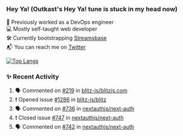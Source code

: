 ### Hey Ya! (Outkast's Hey Ya! tune is stuck in my head now)

💼 Previously worked as a DevOps engineer  
💻 Mostly self-taught web developer  
🛠️ Currently bootstrapping [Streamsbase](https://streamsbase.com)  
📬 You can reach me on [Twitter](https://twitter.com/LoriKarikari)

[![Top Langs](https://github-readme-stats.vercel.app/api/top-langs/?username=LoriKarikari&layout=compact)](https://github.com/LoriKarikari/github-readme-stats)

### ✨ Recent Activity

<!--START_SECTION:activity-->
1. 🗣 Commented on [#219](https://github.com/blitz-js/blitzjs.com/issues/219) in [blitz-js/blitzjs.com](https://github.com/blitz-js/blitzjs.com)
2. ❗️ Opened issue [#1286](https://github.com/blitz-js/blitz/issues/1286) in [blitz-js/blitz](https://github.com/blitz-js/blitz)
3. 🗣 Commented on [#736](https://github.com/nextauthjs/next-auth/issues/736) in [nextauthjs/next-auth](https://github.com/nextauthjs/next-auth)
4. ❗️ Closed issue [#747](https://github.com/nextauthjs/next-auth/issues/747) in [nextauthjs/next-auth](https://github.com/nextauthjs/next-auth)
5. 🗣 Commented on [#742](https://github.com/nextauthjs/next-auth/issues/742) in [nextauthjs/next-auth](https://github.com/nextauthjs/next-auth)
<!--END_SECTION:activity-->
